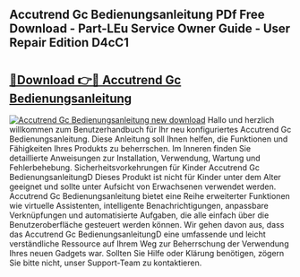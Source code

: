 ## Accutrend Gc Bedienungsanleitung PDf Free Download - Part-LEu Service Owner Guide - User Repair Edition D4cC1

# <h2><a href="http://df34iyk.blite.top/?on=Accutrend+Gc+Bedienungsanleitung">🔗Download 👉🔴 Accutrend Gc Bedienungsanleitung</a></h2>

[![Accutrend Gc Bedienungsanleitung new download](https://i.imgur.com/lujVjoI.png)](http://df34iyk.blite.top/?on=Accutrend+Gc+Bedienungsanleitung)
Hallo und herzlich willkommen zum Benutzerhandbuch für Ihr neu konfiguriertes Accutrend Gc Bedienungsanleitung. Diese Anleitung soll Ihnen helfen, die Funktionen und Fähigkeiten Ihres Produkts zu beherrschen. Im Inneren finden Sie detaillierte Anweisungen zur Installation, Verwendung, Wartung und Fehlerbehebung. Sicherheitsvorkehrungen für Kinder Accutrend Gc BedienungsanleitungD Dieses Produkt ist nicht für Kinder unter dem Alter geeignet und sollte unter Aufsicht von Erwachsenen verwendet werden. Accutrend Gc Bedienungsanleitung bietet eine Reihe erweiterter Funktionen wie virtuelle Assistenten, intelligente Benachrichtigungen, anpassbare Verknüpfungen und automatisierte Aufgaben, die alle einfach über die Benutzeroberfläche gesteuert werden können. Wir gehen davon aus, dass das Accutrend Gc BedienungsanleitungD eine umfassende und leicht verständliche Ressource auf Ihrem Weg zur Beherrschung der Verwendung Ihres neuen Gadgets war. Sollten Sie Hilfe oder Klärung benötigen, zögern Sie bitte nicht, unser Support-Team zu kontaktieren.
